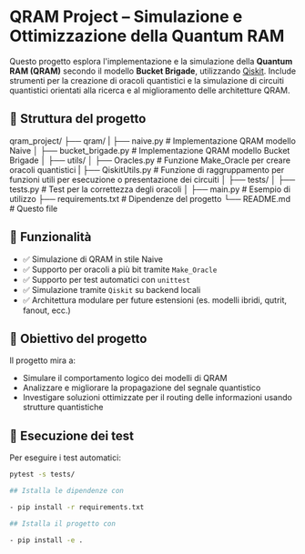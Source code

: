 # QRAM Project – Simulazione e Ottimizzazione della Quantum RAM

Questo progetto esplora l'implementazione e la simulazione della **Quantum RAM (QRAM)** secondo il modello **Bucket Brigade**, utilizzando [Qiskit](https://qiskit.org/). Include strumenti per la creazione di oracoli quantistici e la simulazione di circuiti quantistici orientati alla ricerca e al miglioramento delle architetture QRAM.

## 📁 Struttura del progetto
qram_project/
├── qram/
| ├── naive.py # Implementazione QRAM modello Naive
│ ├── bucket_brigade.py # Implementazione QRAM modello Bucket Brigade
│
├── utils/
│ ├── Oracles.py # Funzione Make_Oracle per creare oracoli quantistici
| ├── QiskitUtils.py # Funzione di raggruppamento per funzioni utili per esecuzione o presentazione dei circuiti
│
├── tests/
│ ├── tests.py # Test per la correttezza degli oracoli
│
├── main.py # Esempio di utilizzo
├── requirements.txt # Dipendenze del progetto
└── README.md # Questo file


## 🚀 Funzionalità

- ✅ Simulazione di QRAM in stile Naive
- ✅ Supporto per oracoli a più bit tramite `Make_Oracle`
- ✅ Supporto per test automatici con `unittest`
- ✅ Simulazione tramite `Qiskit` su backend locali
- ✅ Architettura modulare per future estensioni (es. modelli ibridi, qutrit, fanout, ecc.)

## 🧠 Obiettivo del progetto

Il progetto mira a:
- Simulare il comportamento logico dei modelli di QRAM
- Analizzare e migliorare la propagazione del segnale quantistico
- Investigare soluzioni ottimizzate per il routing delle informazioni usando strutture quantistiche

## 🧪 Esecuzione dei test

Per eseguire i test automatici:

```bash
pytest -s tests/

## Istalla le dipendenze con

- pip install -r requirements.txt

## Istalla il progetto con

- pip install -e .